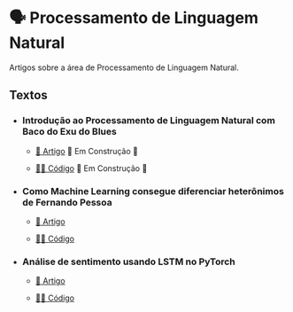 # 🗣 Processamento de Linguagem Natural

Artigos sobre a área de Processamento de Linguagem Natural.

## Textos

- ### Introdução ao Processamento de Linguagem Natural com Baco do Exu do Blues
  - [📑 Artigo]() 🚧 Em Construção 🚧

  - [👩‍💻 Código]() 🚧 Em Construção 🚧

- ### Como Machine Learning consegue diferenciar heterônimos de Fernando Pessoa
  - [📑 Artigo](https://medium.com/turing-talks/como-machine-learning-consegue-diferenciar-heter%C3%B4nimos-de-fernando-pessoa-156d0d52a478)

  - [👩‍💻 Código](https://github.com/GrupoTuringCodes/fernando-pessoa)

- ### Análise de sentimento usando LSTM no PyTorch
  - [📑 Artigo](https://medium.com/turing-talks/an%C3%A1lise-de-sentimento-usando-lstm-no-pytorch-d90f001eb9d7)

  - [👩‍💻 Código](https://github.com/piEsposito/nlp-sentiment-analysis-turing-talks)